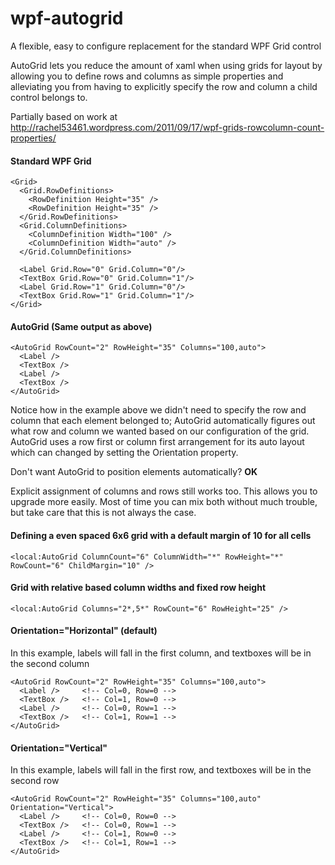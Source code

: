 wpf-autogrid
============

A flexible, easy to configure replacement for the standard WPF Grid control

AutoGrid lets you reduce the amount of xaml when using grids for layout by allowing you to define rows and columns as simple properties and alleviating you from having to explicitly specify the row and column a child control belongs to.

Partially based on work at http://rachel53461.wordpress.com/2011/09/17/wpf-grids-rowcolumn-count-properties/

#### Standard WPF Grid

```
<Grid>
  <Grid.RowDefinitions>
    <RowDefinition Height="35" />
    <RowDefinition Height="35" />
  </Grid.RowDefinitions>
  <Grid.ColumnDefinitions>
    <ColumnDefinition Width="100" />
    <ColumnDefinition Width="auto" />
  </Grid.ColumnDefinitions>
  
  <Label Grid.Row="0" Grid.Column="0"/>
  <TextBox Grid.Row="0" Grid.Column="1"/>
  <Label Grid.Row="1" Grid.Column="0"/>
  <TextBox Grid.Row="1" Grid.Column="1"/>
</Grid>
```

#### AutoGrid (Same output as above)

```
<AutoGrid RowCount="2" RowHeight="35" Columns="100,auto">
  <Label />
  <TextBox />
  <Label />
  <TextBox />
</AutoGrid>
```

Notice how in the example above we didn't need to specify the row and column that each element belonged to; AutoGrid automatically figures out what row and column we wanted based on our configuration of the grid. AutoGrid uses a row first or column first arrangement for its auto layout which can changed by setting the Orientation property. 

Don't want AutoGrid to position elements automatically? **OK**

Explicit assignment of columns and rows still works too. This allows you to upgrade more easily. Most of time you can mix both without much trouble, but take care that this is not always the case.

#### Defining a even spaced 6x6 grid with a default margin of 10 for all cells

```
<local:AutoGrid ColumnCount="6" ColumnWidth="*" RowHeight="*" RowCount="6" ChildMargin="10" />
```

#### Grid with relative based column widths and fixed row height

```
<local:AutoGrid Columns="2*,5*" RowCount="6" RowHeight="25" />
```

#### Orientation="Horizontal" (default)

In this example, labels will fall in the first column, and textboxes will be in the second column

```
<AutoGrid RowCount="2" RowHeight="35" Columns="100,auto">
  <Label />     <!-- Col=0, Row=0 -->
  <TextBox />   <!-- Col=1, Row=0 -->
  <Label />     <!-- Col=0, Row=1 -->
  <TextBox />   <!-- Col=1, Row=1 -->
</AutoGrid>
```

#### Orientation="Vertical"

In this example, labels will fall in the first row, and textboxes will be in the second row

```
<AutoGrid RowCount="2" RowHeight="35" Columns="100,auto" Orientation="Vertical">
  <Label />     <!-- Col=0, Row=0 -->
  <TextBox />   <!-- Col=0, Row=1 -->
  <Label />     <!-- Col=1, Row=0 -->
  <TextBox />   <!-- Col=1, Row=1 -->
</AutoGrid>
```

